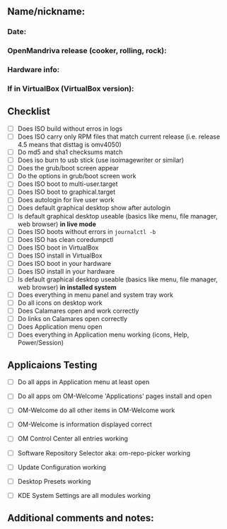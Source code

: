 
## Name/nickname:
### Date:

### OpenMandriva release (cooker, rolling, rock):

### Hardware info:

### If in VirtualBox (VirtualBox version):

## Checklist

- [ ] Does ISO build without erros in logs
- [ ] Does ISO carry only RPM files that match current release (i.e. release 4.5 means that disttag is omv4050)
- [ ] Do md5 and sha1 checksums match
- [ ] Does iso burn to usb stick (use isoimagewriter or similar)
- [ ] Does the grub/boot screen appear
- [ ] Do the options in grub/boot screen work
- [ ] Does ISO boot to multi-user.target
- [ ] Does ISO boot to graphical.target
- [ ] Does autologin for live user work
- [ ] Does default graphical desktop show after autologin
- [ ] Is default graphical desktop useable (basics like menu, file manager, web browser) **in live mode**
- [ ] Does ISO boots without errors in `journalctl -b`
- [ ] Does ISO has clean coredumpctl
- [ ] Does ISO boot in VirtualBox
- [ ] Does ISO install in VirtualBox
- [ ] Does ISO boot in your hardware
- [ ] Does ISO install in your hardware
- [ ] Is default graphical desktop useable (basics like menu, file manager, web browser) **in installed system**
- [ ] Does everything in menu panel and system tray work
- [ ] Do all icons on desktop work
- [ ] Does Calamares open and work correctly
- [ ] Do links on Calamares open correctly
- [ ] Does Application menu open
- [ ] Does everything in Application menu working (icons, Help, Power/Session)

## Applicaions Testing

- [ ] Do all apps in Application menu at least open
- [ ] Do all apps om OM-Welcome 'Applications' pages install and open
- [ ] OM-Welcome do all other items in OM-Welcome work
- [ ] OM-Welcome is information displayed correct
- [ ] OM Control Center all entries working
- [ ] Software Repository Selector aka: om-repo-picker working
- [ ] Update Configuration working
- [ ] Desktop Presets working
- [ ] KDE System Settings are all modules working


## Additional comments and notes:


